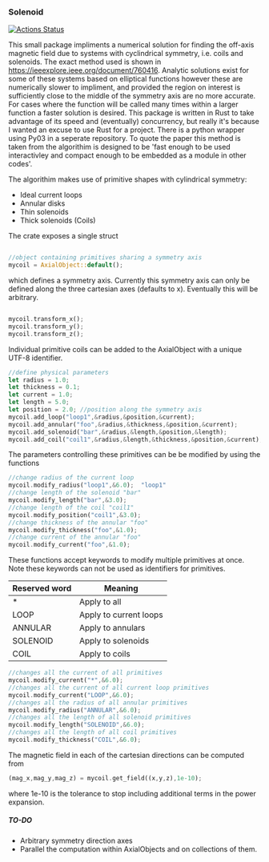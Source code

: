 ### Solenoid
[![Actions Status](https://github.com/jdrtommey/solenoid/workflows/Rust/badge.svg)](https://github.com/jdrtommey/solenoid/actions)

This small package impliments a numerical solution for finding the off-axis magnetic field due to systems with cyclindrical symmetry, i.e. coils and solenoids. The exact method used is shown in https://ieeexplore.ieee.org/document/760416. 
Analytic solutions exist for some of these systems based on elliptical functions however these are numerically slower to impliment, and provided the region on interest is sufficiently close to the middle of the symmetry axis are no more accurate.
For cases where the function will be called many times within a larger function a faster solution is desired.
This package is written in Rust to take advantage of its speed and (eventually) concurrency, but really it's because I wanted an excuse to use Rust for a project.
There is a python wrapper using Py03 in a seperate repository.
To quote the paper this method is taken from the algorithim is designed to be 'fast enough to be used interactivley and compact enough to be embedded as a module in other codes'. 

The algorithim makes use of primitive shapes with cylindrical symmetry:
* Ideal current loops
* Annular disks
* Thin solenoids 
* Thick solenoids (Coils)

The crate exposes a single struct 
```rust

//object containing primitives sharing a symmetry axis
mycoil = AxialObject::default(); 
```
which defines a symmetry axis. Currently this symmetry axis can only be defined along the three cartesian axes (defaults to x). Eventually this will be arbitrary. 

```rust

mycoil.transform_x();
mycoil.transform_y();
mycoil.transform_z();

```

Individual primitive coils can be added to the AxialObject with a unique UTF-8 identifier.

```rust
//define physical parameters
let radius = 1.0;
let thickness = 0.1;
let current = 1.0;
let length = 5.0;
let position = 2.0; //position along the symmetry axis
mycoil.add_loop("loop1",&radius,&position,&current);
mycoil.add_annular("foo",&radius,&thickness,&position,&current);
mycoil.add_solenoid("bar",&radius,&length,&position,&length);
mycoil.add_coil("coil1",&radius,&length,&thickness,&position,&current);
```
The parameters controlling these primitives can be be modified by using the functions 
```rust
//change radius of the current loop
mycoil.modify_radius("loop1",&6.0);  "loop1"
//change length of the solenoid "bar"
mycoil.modify_length("bar",&3.0); 
//change length of the coil "coil1"
mycoil.modify_position("coil1",&3.0); 
//change thickness of the annular "foo"
mycoil.modify_thickness("foo",&1.0); 
//change current of the annular "foo"
mycoil.modify_current("foo",&1.0); 
```

These functions accept keywords to modify multiple primitives at once. Note these keywords can not be used as identifiers for primitives.

| Reserved word  | Meaning |
| -------------  | ------------- |
| *   | Apply to all  |
| LOOP   | Apply to current loops  |
| ANNULAR   | Apply to annulars  |
| SOLENOID   | Apply to solenoids  |
| COIL   | Apply to coils  |


```rust
//changes all the current of all primitives
mycoil.modify_current("*",&6.0); 
//changes all the current of all current loop primitives
mycoil.modify_current("LOOP",&6.0); 
//changes all the radius of all annular primitives
mycoil.modify_radius("ANNULAR",&6.0);  
//changes all the length of all solenoid primitives
mycoil.modify_length("SOLENOID",&6.0);
//changes all the length of all coil primitives
mycoil.modify_thickness("COIL",&6.0);  
```

The magnetic field in each of the cartesian directions can be computed from 
```rust
(mag_x,mag_y,mag_z) = mycoil.get_field((x,y,z),1e-10);
```
where 1e-10 is the tolerance to stop including additional terms in the power expansion.

##### TO-DO

- Arbitrary symmetry direction axes
- Parallel the computation within AxialObjects and on collections of them.
